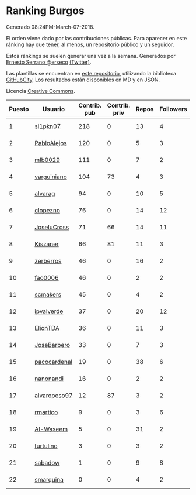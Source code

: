 # Ranking Burgos

Generado 08:24PM-March-07-2018.

El orden viene dado por las contribuciones públicas. Para aparecer en este ránking hay que tener, al menos, un repositorio público y un seguidor.

Estos ránkings se suelen generar una vez a la semana. Generados por [Ernesto Serrano @erseco](https://github.com/erseco/) [(Twitter)](https://twitter.com/erseco).

Las plantillas se encuentran en [este repositorio](https://github.com/iblancasa/GH-Spanish-Ranking), utilizando la biblioteca [GitHubCity](https://github.com/iblancasa/GitHubCity). Los resultados están disponibles en MD y en JSON.

Licencia [Creative Commons](https://creativecommons.org/licenses/by/4.0/).

| Puesto   |  Usuario  | Contrib. pub | Contrib. priv |Repos| Followers | Desde |  Avatar  |
|----------|-----------|--------------|---------------|-----|-----------|-------|----------|
|1|[sl1pkn07](https://github.com/sl1pkn07)|218|0|13|4|2010-11-01|![sl1pkn07](https://avatars0.githubusercontent.com/u/462213)|
|2|[PabloAlejos](https://github.com/PabloAlejos)|120|0|5|3|2014-10-09|![PabloAlejos](https://avatars1.githubusercontent.com/u/9104772)|
|3|[mlb0029](https://github.com/mlb0029)|111|0|7|2|2016-10-25|![mlb0029](https://avatars2.githubusercontent.com/u/23051789)|
|4|[varguiniano](https://github.com/varguiniano)|104|73|4|3|2013-03-03|![varguiniano](https://avatars3.githubusercontent.com/u/3752289)|
|5|[alvarag](https://github.com/alvarag)|94|0|10|5|2014-11-21|![alvarag](https://avatars3.githubusercontent.com/u/9881614)|
|6|[clopezno](https://github.com/clopezno)|76|0|14|12|2012-02-20|![clopezno](https://avatars1.githubusercontent.com/u/1453744)|
|7|[JoseluCross](https://github.com/JoseluCross)|71|66|14|11|2015-08-27|![JoseluCross](https://avatars0.githubusercontent.com/u/14005926)|
|8|[Kiszaner](https://github.com/Kiszaner)|66|81|11|3|2014-10-08|![Kiszaner](https://avatars2.githubusercontent.com/u/9079893)|
|9|[zerberros](https://github.com/zerberros)|46|0|16|2|2013-11-13|![zerberros](https://avatars3.githubusercontent.com/u/5930950)|
|10|[fao0006](https://github.com/fao0006)|46|0|2|2|2017-10-31|![fao0006](https://avatars3.githubusercontent.com/u/33248343)|
|11|[scmakers](https://github.com/scmakers)|45|0|4|2|2017-04-05|![scmakers](https://avatars2.githubusercontent.com/u/26918493)|
|12|[ipvalverde](https://github.com/ipvalverde)|37|0|20|12|2014-03-08|![ipvalverde](https://avatars0.githubusercontent.com/u/6889318)|
|13|[ElionTDA](https://github.com/ElionTDA)|36|0|11|3|2013-09-21|![ElionTDA](https://avatars1.githubusercontent.com/u/5507129)|
|14|[JoseBarbero](https://github.com/JoseBarbero)|33|0|7|3|2016-02-25|![JoseBarbero](https://avatars0.githubusercontent.com/u/17479313)|
|15|[pacocardenal](https://github.com/pacocardenal)|19|0|38|6|2013-09-12|![pacocardenal](https://avatars3.githubusercontent.com/u/5442055)|
|16|[nanonandi](https://github.com/nanonandi)|16|0|2|2|2016-07-03|![nanonandi](https://avatars3.githubusercontent.com/u/20266109)|
|17|[alvaropeso97](https://github.com/alvaropeso97)|12|87|3|2|2016-10-23|![alvaropeso97](https://avatars0.githubusercontent.com/u/23009799)|
|18|[rmartico](https://github.com/rmartico)|9|0|3|6|2012-10-11|![rmartico](https://avatars2.githubusercontent.com/u/2535865)|
|19|[Al-Waseem](https://github.com/Al-Waseem)|5|0|31|2|2013-12-26|![Al-Waseem](https://avatars1.githubusercontent.com/u/6266689)|
|20|[turtulino](https://github.com/turtulino)|3|0|3|2|2011-08-25|![turtulino](https://avatars3.githubusercontent.com/u/1004178)|
|21|[sabadow](https://github.com/sabadow)|1|0|9|8|2012-02-08|![sabadow](https://avatars2.githubusercontent.com/u/1420021)|
|22|[smarquina](https://github.com/smarquina)|0|0|4|2|2015-04-29|![smarquina](https://avatars3.githubusercontent.com/u/12174981)|
